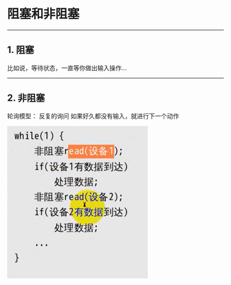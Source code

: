 # 阻塞和非阻塞

---

## 1. 阻塞

比如说，等待状态，一直等你做出输入操作...

---

## 2. 非阻塞

轮询模型： 反复的询问
如果好久都没有输入，就进行下一个动作

![轮询](images/2023-09-10-17-04-02.png)

